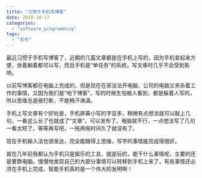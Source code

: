 ```yaml
---
title: "习惯于手机写博客"
date: 2018-10-17
categories: 
  - "software_programming"
tags: 
  - "写作"
---
```


最近习惯于手机写博客了，近期的几篇文章都是在手机上写的，因为手机拿起来方便，坐着躺着都可以写，而且手机是“单任务”的系统，写文章时几乎不会受到影响。

以前写博客都在电脑上完成的，但是现在在家没法开电脑，公司的电脑又夹杂着工作的事情，又因为我们是“地下博客”，写的时候生怕被人看到，都是躲着人写的，所以思维总是被打断，不能畅汗淋漓。

手机上写文章有个好处是，手机屏幕小写的字显多，稍微有点想法就可以敲上几句，一看这么长了也就成了“文章”，可以发布了。电脑就不行，一点想法写了几句一看太短了，等等再写吧，一拖再拖时间久了就没有了。

现在手机输入法也很发达，完全能跟得上思维，写字的事情能完成得很好。

就在几年前我都认为手机只是娱乐的工具，就是玩的，能干什么事情呢，主要的还是要靠电脑。慢慢地发现自己的大部分事情可以转移到手机上来了，有些事情还必须在手机上完成，智能手机真的是一个伟大的发明啊！

